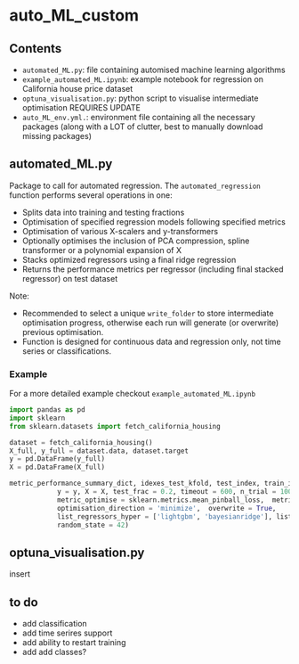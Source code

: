 # auto_ML_custom
## Contents
- `automated_ML.py`: file containing automised machine learning algorithms 
- `example_automated_ML.ipynb`: example notebook for regression on California house price dataset
- `optuna_visualisation.py`: python script to visualise intermediate optimisation REQUIRES UPDATE
- `auto_ML_env.yml.`: environment file containing all the necessary packages (along with a LOT of clutter, best to manually download missing packages)



## automated_ML.py
Package to call for automated regression. The `automated_regression` function performs several operations in one:
* Splits data into training and testing fractions
* Optimisation of specified regression models following specified metrics
* Optimisation of various X-scalers and y-transformers
* Optionally optimises the inclusion of PCA compression, spline transformer or a polynomial expansion of X
* Stacks optimized regressors using a final ridge regression
* Returns the performance metrics per regressor (including final stacked regressor) on test dataset

Note: 
- Recommended to select a unique `write_folder` to store intermediate optimisation progress, otherwise each run will generate (or overwrite) previous optimisation.
- Function is designed for continuous data and regression only, not time series or classifications.

### Example
For a more detailed example checkout `example_automated_ML.ipynb`

```python
import pandas as pd
import sklearn
from sklearn.datasets import fetch_california_housing

dataset = fetch_california_housing()
X_full, y_full = dataset.data, dataset.target
y = pd.DataFrame(y_full)
X = pd.DataFrame(X_full)

metric_performance_summary_dict, idexes_test_kfold, test_index, train_index, y_pred, y_test = automated_regression(
            y = y, X = X, test_frac = 0.2, timeout = 600, n_trial = 100, 
            metric_optimise = sklearn.metrics.mean_pinball_loss,  metric_assess = [sklearn.metrics.mean_pinball_loss, sklearn.metrics.mean_squared_error, sklearn.metrics.r2_score],
            optimisation_direction = 'minimize',  overwrite = True, 
            list_regressors_hyper = ['lightgbm', 'bayesianridge'], list_regressors_training = None, 
            random_state = 42)

```

## optuna_visualisation.py
insert

## to do
* add classification
* add time serires support
* add ability to restart training
* add add classes?
